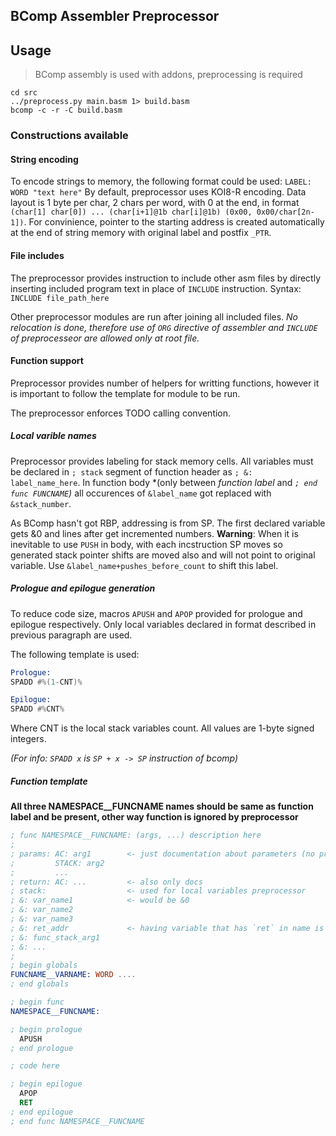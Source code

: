 ## BComp Assembler Preprocessor

## Usage
> BComp assembly is used with addons, preprocessing is required

```shell
cd src
../preprocess.py main.basm 1> build.basm
bcomp -c -r -C build.basm
```

### Constructions available
#### String encoding 
To encode strings to memory, the following format could be used:
`LABEL: WORD "text here"`
By default, preprocessor uses KOI8-R encoding. Data layout is 1 byte per char, 2 chars per word, with 0 at the end, in format `(char[1] char[0]) ... (char[i+1]@1b char[i]@1b) (0x00, 0x00/char[2n-1])`.
For convinience, pointer to the starting address is created automatically at the end of string memory with original label and postfix `_PTR`. 

#### File includes
The preprocessor provides instruction to include other asm files by directly inserting included program text in place of `INCLUDE` instruction. 
Syntax: `INCLUDE file_path_here`

Other preprocessor modules are run after joining all included files. 
*No relocation is done, therefore use of `ORG` directive of assembler and `INCLUDE` of preprocesseor are allowed only at root file.*

#### Function support 
Preprocessor provides number of helpers for writting functions, however it is important to follow the template for module to be run. 

The preprocessor enforces TODO calling convention. 

##### Local varible names
Preprocessor provides labeling for stack memory cells. All variables must be declared in `; stack` segment of function header as `; &: label_name_here`. In function body *(only between *function label* and *`; end func FUNCNAME`)* all occurences of `&label_name` got replaced with `&stack_number`.  

As BComp hasn't got RBP, addressing is from SP. The first declared variable gets &0 and lines after get incremented numbers. **Warning**: When it is inevitable to use `PUSH` in body, with each incstruction SP moves so generated stack pointer shifts are moved also and will not point to original variable. Use `&label_name+pushes_before_count` to shift this label.

 
##### Prologue and epilogue generation
To reduce code size, macros `APUSH` and `APOP` provided for prologue and epilogue respectively.
Only local variables declared in format described in previous paragraph are used.

The following template is used:
```asm
Prologue:
SPADD #%(1-CNT)%

Epilogue:
SPADD #%CNT%
```
Where CNT is the local stack variables count. All values are 1-byte signed integers.

*(For info: `SPADD x` is `SP + x -> SP` instruction of bcomp)*

##### Function template
**All three NAMESPACE__FUNCNAME names should be same as function label and be present, other way function is ignored by preprocessor**

```asm
; func NAMESPACE__FUNCNAME: (args, ...) description here
; 
; params: AC: arg1        <- just documentation about parameters (no preprocessing)
;         STACK: arg2
;         ...
; return: AC: ...         <- also only docs
; stack:                  <- used for local variables preprocessor
; &: var_name1            <- would be &0
; &: var_name2
; &: var_name3
; &: ret_addr             <- having variable that has `ret` in name is signing that all following declarations ignored in prologue
; &: func_stack_arg1 
; &: ...
; 
; begin globals
FUNCNAME__VARNAME: WORD ....
; end globals

; begin func
NAMESPACE__FUNCNAME:

; begin prologue
  APUSH
; end prologue

; code here

; begin epilogue
  APOP  
  RET
; end epilogue
; end func NAMESPACE__FUNCNAME
```


